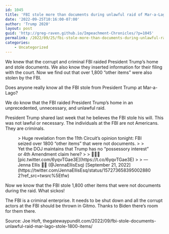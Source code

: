 ```yaml
---
id: 1045
title: 'FBI stole more than documents during unlawful raid of Mar-a-Lago – stole 1,800 other items as well'
date: '2022-09-25T10:16:00-07:00'
author: 'Trump 2020'
layout: post
guid: 'http://greg-raven.github.io/Impeachment-Chronicles/?p=1045'
permalink: /2022/09/25/fbi-stole-more-than-documents-during-unlawful-raid-of-mar-a-lago-stole-1800-other-items-as-well/
categories:
    - Uncategorized
---
```


We knew that the corrupt and criminal FBI raided President Trump’s home and stole documents. We also know they inserted information for their filing with the court. Now we find out that over 1,800 “other items” were also stolen by the FBI.

Does anyone really know all the FBI stole from President Trump at Mar-a-Lago?

We do know that the FBI raided President Trump’s home in an unprecedented, unnecessary, and unlawful raid.

President Trump shared last week that he believes the FBI stole his will. This was not lawful or necessary. The individuals at the FBI are not Americans. They are criminals.

<figure class="wp-block-embed is-type-rich is-provider-twitter wp-block-embed-twitter"><div class="wp-block-embed__wrapper">> Huge revelation from the 11th Circuit’s opinion tonight: FBI seized over 1800 “other items” that were not documents.  
>   
> Yet the DOJ maintains that Trump has no “possessory interest” or 4th Amendment claim here?  
>   
> 🤡🤡🤡 [pic.twitter.com/6yqvTGae3E](https://t.co/6yqvTGae3E)
> 
> — Jenna Ellis 🍊🦅 (@JennaEllisEsq) [September 21, 2022](https://twitter.com/JennaEllisEsq/status/1572736583950028802?ref_src=twsrc%5Etfw)

<script async="" charset="utf-8" src="https://platform.twitter.com/widgets.js"></script></div></figure>Now we know that the FBI stole 1,800 other items that were not documents during the raid. What sickos!

The FBI is a criminal enterprise. It needs to be shut down and all the corrupt actors at the FBI should be thrown in Gitmo. Thanks to Biden there’s room for them there.

Source: Joe Hoft, thegatewaypundit.com/2022/09/fbi-stole-documents-unlawful-raid-mar-lago-stole-1800-items/